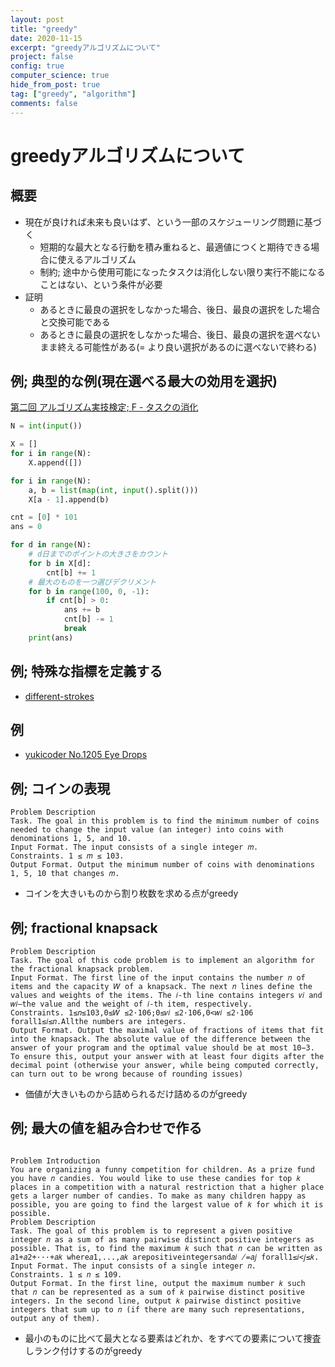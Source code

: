 ```yaml
---
layout: post
title: "greedy"
date: 2020-11-15
excerpt: "greedyアルゴリズムについて"
project: false
config: true
computer_science: true
hide_from_post: true
tag: ["greedy", "algorithm"]
comments: false
---
```



# greedyアルゴリズムについて

## 概要
 - 現在が良ければ未来も良いはず、という一部のスケジューリング問題に基づく
   - 短期的な最大となる行動を積み重ねると、最適値につくと期待できる場合に使えるアルゴリズム
   - 制約; 途中から使用可能になったタスクは消化しない限り実行不能になることはない、という条件が必要
 - 証明
   - あるときに最良の選択をしなかった場合、後日、最良の選択をした場合と交換可能である
   - あるときに最良の選択をしなかった場合、後日、最良の選択を選べないまま終える可能性がある(= より良い選択があるのに選べないで終わる)

## 例; 典型的な例(現在選べる最大の効用を選択)
[第二回 アルゴリズム実技検定; F - タスクの消化](https://atcoder.jp/contests/past202004-open/tasks/past202004_f)  

```python
N = int(input())

X = []
for i in range(N):
    X.append([])

for i in range(N):
    a, b = list(map(int, input().split()))
    X[a - 1].append(b)

cnt = [0] * 101
ans = 0

for d in range(N):
	# d日までのポイントの大きさをカウント
    for b in X[d]:
        cnt[b] += 1
	# 最大のものを一つ選びデクリメント
    for b in range(100, 0, -1):
        if cnt[b] > 0:
            ans += b
            cnt[b] -= 1
            break
    print(ans)
```

## 例; 特殊な指標を定義する
 - [different-strokes](/different-strokes)

## 例
 - [yukicoder No.1205 Eye Drops](https://yukicoder.me/problems/no/1205)

## 例; コインの表現

```console
Problem Description
Task. The goal in this problem is to find the minimum number of coins needed to change the input value (an integer) into coins with denominations 1, 5, and 10.
Input Format. The input consists of a single integer 𝑚.
Constraints. 1 ≤ 𝑚 ≤ 103.
Output Format. Output the minimum number of coins with denominations 1, 5, 10 that changes 𝑚.
```
 - コインを大きいものから割り枚数を求める点がgreedy

## 例; fractional knapsack

```console
Problem Description
Task. The goal of this code problem is to implement an algorithm for the fractional knapsack problem.
Input Format. The first line of the input contains the number 𝑛 of items and the capacity 𝑊 of a knapsack. The next 𝑛 lines define the values and weights of the items. The 𝑖-th line contains integers 𝑣𝑖 and 𝑤𝑖—the value and the weight of 𝑖-th item, respectively.
Constraints. 1≤𝑛≤103,0≤𝑊 ≤2·106;0≤𝑣𝑖 ≤2·106,0<𝑤𝑖 ≤2·106 forall1≤𝑖≤𝑛.Allthe numbers are integers.
Output Format. Output the maximal value of fractions of items that fit into the knapsack. The absolute value of the difference between the answer of your program and the optimal value should be at most 10−3. To ensure this, output your answer with at least four digits after the decimal point (otherwise your answer, while being computed correctly, can turn out to be wrong because of rounding issues)
```
 - 価値が大きいものから詰められるだけ詰めるのがgreedy

## 例; 最大の値を組み合わせで作る

```console

Problem Introduction
You are organizing a funny competition for children. As a prize fund you have 𝑛 candies. You would like to use these candies for top 𝑘 places in a competition with a natural restriction that a higher place gets a larger number of candies. To make as many children happy as possible, you are going to find the largest value of 𝑘 for which it is possible.
Problem Description
Task. The goal of this problem is to represent a given positive integer 𝑛 as a sum of as many pairwise distinct positive integers as possible. That is, to find the maximum 𝑘 such that 𝑛 can be written as 𝑎1+𝑎2+···+𝑎𝑘 where𝑎1,...,𝑎𝑘 arepositiveintegersand𝑎𝑖 ̸=𝑎𝑗 forall1≤𝑖<𝑗≤𝑘.
Input Format. The input consists of a single integer 𝑛.
Constraints. 1 ≤ 𝑛 ≤ 109.
Output Format. In the first line, output the maximum number 𝑘 such that 𝑛 can be represented as a sum of 𝑘 pairwise distinct positive integers. In the second line, output 𝑘 pairwise distinct positive integers that sum up to 𝑛 (if there are many such representations, output any of them).
```
 - 最小のものに比べて最大となる要素はどれか、をすべての要素について捜査しランク付けするのがgreedy
